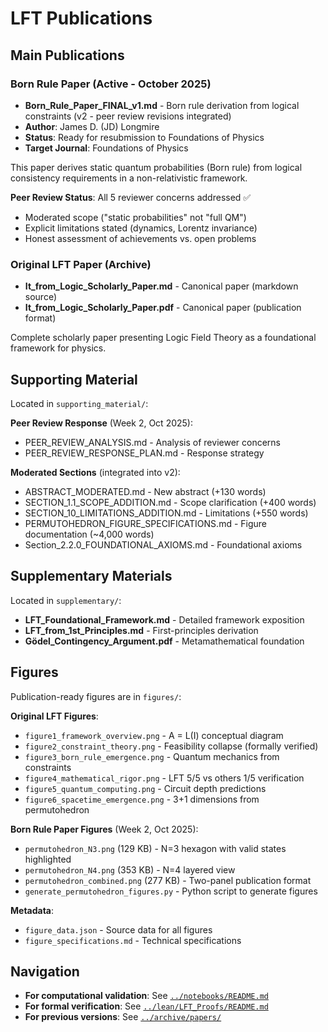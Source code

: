 # LFT Publications

## Main Publications

### Born Rule Paper (Active - October 2025)

- **Born_Rule_Paper_FINAL_v1.md** - Born rule derivation from logical constraints (v2 - peer review revisions integrated)
- **Author**: James D. (JD) Longmire
- **Status**: Ready for resubmission to Foundations of Physics
- **Target Journal**: Foundations of Physics

This paper derives static quantum probabilities (Born rule) from logical consistency requirements in a non-relativistic framework.

**Peer Review Status**: All 5 reviewer concerns addressed ✅
- Moderated scope ("static probabilities" not "full QM")
- Explicit limitations stated (dynamics, Lorentz invariance)
- Honest assessment of achievements vs. open problems

### Original LFT Paper (Archive)

- **It_from_Logic_Scholarly_Paper.md** - Canonical paper (markdown source)
- **It_from_Logic_Scholarly_Paper.pdf** - Canonical paper (publication format)

Complete scholarly paper presenting Logic Field Theory as a foundational framework for physics.

## Supporting Material

Located in `supporting_material/`:

**Peer Review Response** (Week 2, Oct 2025):
- PEER_REVIEW_ANALYSIS.md - Analysis of reviewer concerns
- PEER_REVIEW_RESPONSE_PLAN.md - Response strategy

**Moderated Sections** (integrated into v2):
- ABSTRACT_MODERATED.md - New abstract (+130 words)
- SECTION_1.1_SCOPE_ADDITION.md - Scope clarification (+400 words)
- SECTION_10_LIMITATIONS_ADDITION.md - Limitations (+550 words)
- PERMUTOHEDRON_FIGURE_SPECIFICATIONS.md - Figure documentation (~4,000 words)
- Section_2.2.0_FOUNDATIONAL_AXIOMS.md - Foundational axioms

## Supplementary Materials

Located in `supplementary/`:

- **LFT_Foundational_Framework.md** - Detailed framework exposition
- **LFT_from_1st_Principles.md** - First-principles derivation
- **Gödel_Contingency_Argument.pdf** - Metamathematical foundation

## Figures

Publication-ready figures are in `figures/`:

**Original LFT Figures**:
- `figure1_framework_overview.png` - A = L(I) conceptual diagram
- `figure2_constraint_theory.png` - Feasibility collapse (formally verified)
- `figure3_born_rule_emergence.png` - Quantum mechanics from constraints
- `figure4_mathematical_rigor.png` - LFT 5/5 vs others 1/5 verification
- `figure5_quantum_computing.png` - Circuit depth predictions
- `figure6_spacetime_emergence.png` - 3+1 dimensions from permutohedron

**Born Rule Paper Figures** (Week 2, Oct 2025):
- `permutohedron_N3.png` (129 KB) - N=3 hexagon with valid states highlighted
- `permutohedron_N4.png` (353 KB) - N=4 layered view
- `permutohedron_combined.png` (277 KB) - Two-panel publication format
- `generate_permutohedron_figures.py` - Python script to generate figures

**Metadata**:
- `figure_data.json` - Source data for all figures
- `figure_specifications.md` - Technical specifications

## Navigation

- **For computational validation**: See [`../notebooks/README.md`](../notebooks/README.md)
- **For formal verification**: See [`../lean/LFT_Proofs/README.md`](../lean/LFT_Proofs/README.md)
- **For previous versions**: See [`../archive/papers/`](../archive/papers/)
